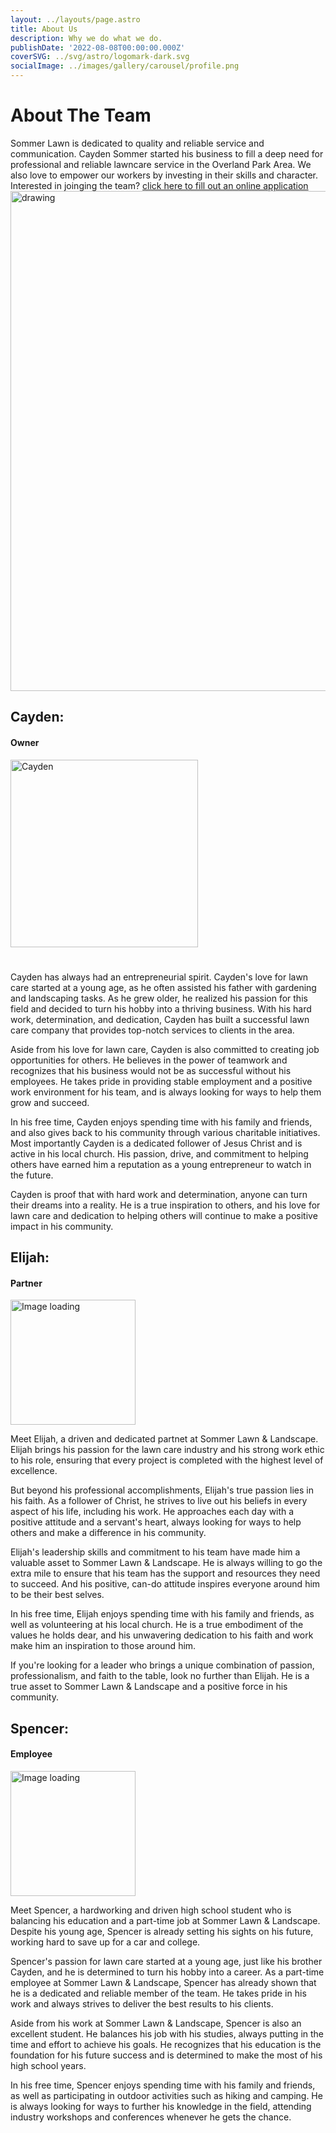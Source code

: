 ```yaml
---
layout: ../layouts/page.astro
title: About Us
description: Why we do what we do.
publishDate: '2022-08-08T00:00:00.000Z'
coverSVG: ../svg/astro/logomark-dark.svg
socialImage: ../images/gallery/carousel/profile.png
---
```

# About The Team
Sommer Lawn is dedicated to quality and reliable service and communication. Cayden Sommer started his business to fill a deep need for professional and reliable lawncare service in the Overland Park Area. We also love to empower our workers by investing in their skills and character. Interested in joinging the team? [click here to fill out an online application](https://sommerlawn.com/jobs)
<br>
<img src="https://www.sommerlawn.com/assets/family.cb5f66c0_293G3m.png" alt="drawing" width="800"/>

## Cayden:
#### Owner
<img src="https://www.sommerlawn.com/assets/cayden2.37323618_1x9Byb.png" alt="Cayden" width="300"/>

# 
Cayden has always had an entrepreneurial spirit. Cayden's love for lawn care started at a young age, as he often assisted his father with gardening and landscaping tasks. As he grew older, he realized his passion for this field and decided to turn his hobby into a thriving business. With his hard work, determination, and dedication, Cayden has built a successful lawn care company that provides top-notch services to clients in the area.

Aside from his love for lawn care, Cayden is also committed to creating job opportunities for others. He believes in the power of teamwork and recognizes that his business would not be as successful without his employees. He takes pride in providing stable employment and a positive work environment for his team, and is always looking for ways to help them grow and succeed.

In his free time, Cayden enjoys spending time with his family and friends, and also gives back to his community through various charitable initiatives. Most importantly Cayden is a dedicated follower of Jesus Christ and is active in his local church. His passion, drive, and commitment to helping others have earned him a reputation as a young entrepreneur to watch in the future.

Cayden is proof that with hard work and determination, anyone can turn their dreams into a reality. He is a true inspiration to others, and his love for lawn care and dedication to helping others will continue to make a positive impact in his community.

## Elijah:
#### Partner
<img src="https://scontent.fmkc1-1.fna.fbcdn.net/v/t39.30808-6/243683058_2346797488787150_6863461975409112788_n.jpg?_nc_cat=105&ccb=1-7&_nc_sid=730e14&_nc_ohc=_M4CaLjHs4UAX_I-NtO&_nc_ht=scontent.fmkc1-1.fna&oh=00_AfDuiPfFn8OIKyhDGPnUE0rc1A60DRy-X4BTbdaIXv2V9A&oe=63ECB7DC" alt="Image loading" width="200"/>

Meet Elijah, a driven and dedicated partnet at Sommer Lawn & Landscape. Elijah brings his passion for the lawn care industry and his strong work ethic to his role, ensuring that every project is completed with the highest level of excellence.

But beyond his professional accomplishments, Elijah's true passion lies in his faith. As a follower of Christ, he strives to live out his beliefs in every aspect of his life, including his work. He approaches each day with a positive attitude and a servant's heart, always looking for ways to help others and make a difference in his community.

Elijah's leadership skills and commitment to his team have made him a valuable asset to Sommer Lawn & Landscape. He is always willing to go the extra mile to ensure that his team has the support and resources they need to succeed. And his positive, can-do attitude inspires everyone around him to be their best selves.

In his free time, Elijah enjoys spending time with his family and friends, as well as volunteering at his local church. He is a true embodiment of the values he holds dear, and his unwavering dedication to his faith and work make him an inspiration to those around him.

If you're looking for a leader who brings a unique combination of passion, professionalism, and faith to the table, look no further than Elijah. He is a true asset to Sommer Lawn & Landscape and a positive force in his community.

## Spencer:
#### Employee
<img src="https://www.sommerlawn.com/assets/spencer.475ca811_Pacqf.png" alt="Image loading" width="200"/>

Meet Spencer, a hardworking and driven high school student who is balancing his education and a part-time job at Sommer Lawn & Landscape. Despite his young age, Spencer is already setting his sights on his future, working hard to save up for a car and college.

Spencer's passion for lawn care started at a young age, just like his brother Cayden, and he is determined to turn his hobby into a career. As a part-time employee at Sommer Lawn & Landscape, Spencer has already shown that he is a dedicated and reliable member of the team. He takes pride in his work and always strives to deliver the best results to his clients.

Aside from his work at Sommer Lawn & Landscape, Spencer is also an excellent student. He balances his job with his studies, always putting in the time and effort to achieve his goals. He recognizes that his education is the foundation for his future success and is determined to make the most of his high school years.

In his free time, Spencer enjoys spending time with his family and friends, as well as participating in outdoor activities such as hiking and camping. He is always looking for ways to further his knowledge in the field, attending industry workshops and conferences whenever he gets the chance.

